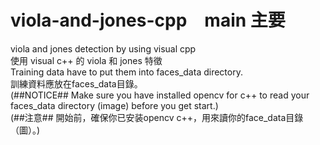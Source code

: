 # viola-and-jones-cpp　main 主要
viola and jones detection by using visual cpp<br/>
使用 visual c++ 的 viola 和 jones 特徵<br/>
Training data have to put them into faces_data directory.<br/>
訓練資料應放在faces_data目錄。<br/>
(##NOTICE## Make sure you have installed opencv for c++ to read your faces_data directory (image) before you get start.)<br/>
(##注意## 開始前，確保你已安装opencv c++，用來讀你的face_data目錄（圖）。)

